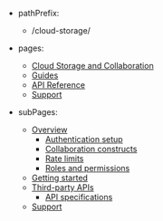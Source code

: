 - pathPrefix:
    - /cloud-storage/

- pages:
    - [Cloud Storage and Collaboration](/index.md)
    - [Guides](/guides/index.md)
    - [API Reference](/api/overview.md)
    - [Support](/support/index.md)

- subPages:
    - [Overview](/guides/index.md)
        - [Authentication setup](/guides/authen/index.md)
        - [Collaboration constructs](./guides/overview/constructs.md)
        - [Rate limits](./guides/overview/limits.md)
        - [Roles and permissions](./guides/overview/permissions.md)
    - [Getting started](./guides/getting_started/index.md)
    - [Third-party APIs](/api/overview.md)
        - [API specifications](/api/index.md)
    - [Support](./support/index.md)
